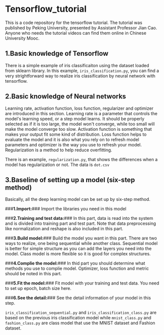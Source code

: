 # Tensorflow_tutorial
This is a code repository for the tensorflow tutorial. The tutorial was published by Peking University, presented by Assistant Professor Jian Cao. Anyone who needs the tutorial videos can find them online in Chinese University Mooc.
## 1.Basic knowledge of Tensorflow ##
There is a simple example of iris classificaiton using the dataset loaded from sklearn library. In this example, `iris_classification.py`, you can find a very strightforward way to realize iris classification by neural network with tensorflow.
## 2.Basic knowledge of Neural networks ##
Learning rate, activation function, loss function, regularizer and optimizer are introduced in this section. Learning rate is a parameter that controls the model's learning speed, or a step model learns. It should be properly selected as if it is too large, the model won't converge, while too small will make the model converge too slow. Activation function is something that makes your output fit some kind of distribution. Loss function helps to evaluate the model and it is also what you rely on to refresh model parameters and optimizer is the way you use to refresh your model. Regularization is a method to help reduce overfitting. 

There is an example, `regularization.py`, that shows the differences when a model has regularization or not. The data is `dot.csv`
## 3.Baseline of setting up a model (six-step method) ##
Basically, all the deep learning model can be set up by six-step method.

###**1.Import:**###
Import the libraries you need in this model

###**2.Training and test data:**###
In this part, data is read into the system and is divided into training part and test part. Note that data preprocessing like normalization and reshape is also included in this part.

###**3.Build model:**###
Build the model you want in this part. There are two ways to realize, one being sequential while another class. Sequential model is better for simple structure as you can add the layers you need into the model. Class model is more flexible so it is good for complex structures.

###**4.Complie the model:**###
In thid part you should determine what methods you use to complie model. Optimizer, loss function and metric should be noted in this part.

###**5.Fit the model:**###
Fit model with your training and test data. You need to set up epoch, batch size here.

###**6.See the detail:**###
See the detail information of your model in this step.

`iris_classification_sequential.py` and `iris_classification_class.py` are based on the previous iris classification model while `mnist_class.py` and `fashion_class.py` are class model that use the MNIST dataset and Fashion dataset.
